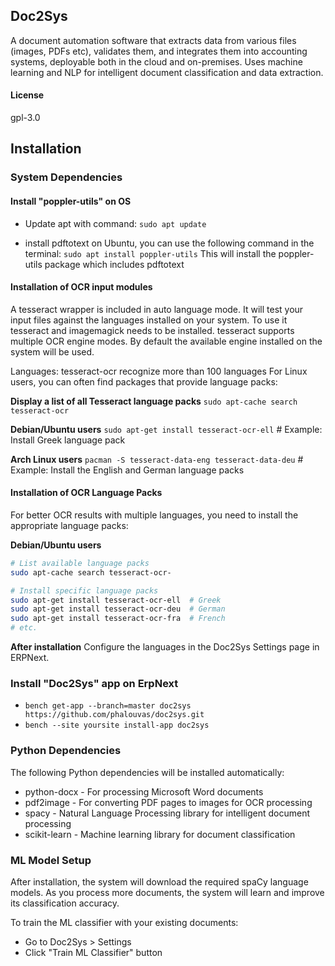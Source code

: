 ## Doc2Sys

A document automation software that extracts data from various files (images, PDFs etc), validates them, and integrates them into accounting systems, deployable both in the cloud and on-premises. Uses machine learning and NLP for intelligent document classification and data extraction.

#### License

gpl-3.0

## Installation
### System Dependencies

#### Install "poppler-utils" on OS
* Update apt with command: `sudo apt update`

* install pdftotext on Ubuntu, you can use the following command in the terminal:
`sudo apt install poppler-utils`
This will install the poppler-utils package which includes pdftotext

#### Installation of OCR input modules
A tesseract wrapper is included in auto language mode. It will test your input files against the languages installed on your system. To use it tesseract and imagemagick needs to be installed. tesseract supports multiple OCR engine modes. By default the available engine installed on the system will be used.

Languages: tesseract-ocr recognize more than 100 languages For Linux users, you can often find packages that provide language packs:

**Display a list of all Tesseract language packs**
`sudo apt-cache search tesseract-ocr`

**Debian/Ubuntu users**
`sudo apt-get install tesseract-ocr-ell`  # Example: Install Greek language pack

**Arch Linux users**
`pacman -S tesseract-data-eng tesseract-data-deu` # Example: Install the English and German language packs

#### Installation of OCR Language Packs
For better OCR results with multiple languages, you need to install the appropriate language packs:

**Debian/Ubuntu users**
```bash
# List available language packs
sudo apt-cache search tesseract-ocr-

# Install specific language packs
sudo apt-get install tesseract-ocr-ell  # Greek
sudo apt-get install tesseract-ocr-deu  # German
sudo apt-get install tesseract-ocr-fra  # French
# etc.
```

**After installation**
Configure the languages in the Doc2Sys Settings page in ERPNext.

### Install "Doc2Sys" app on ErpNext
* `bench get-app --branch=master doc2sys https://github.com/phalouvas/doc2sys.git`
* `bench --site yoursite install-app doc2sys`

### Python Dependencies
The following Python dependencies will be installed automatically:
* python-docx - For processing Microsoft Word documents
* pdf2image - For converting PDF pages to images for OCR processing
* spacy - Natural Language Processing library for intelligent document processing
* scikit-learn - Machine learning library for document classification

### ML Model Setup
After installation, the system will download the required spaCy language models. As you process more documents, the system will learn and improve its classification accuracy.

To train the ML classifier with your existing documents:
* Go to Doc2Sys > Settings
* Click "Train ML Classifier" button
